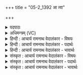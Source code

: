 +++
title = "05-2_1392 आ त्वा"

+++
<details><summary>पदपाठः</summary>

आ꣢। त्वा꣣। र꣡थे꣢꣯। हि꣣रण्य꣡ये꣢। हरी꣢꣯इ꣡ति꣢। म꣣यू꣡र꣢शेप्या। म꣣यू꣡र꣢। शे꣣प्या। शितिपृष्ठा꣢। शि꣣ति। पृष्ठा꣢। व꣣हताम्। म꣡ध्वः꣢꣯। अ꣡न्ध꣢꣯सः। वि꣣व꣡क्ष꣢णस्य। पी꣣त꣡ये꣢। १३९२।
</details>

<details><summary>अधिमन्त्रम् (VC)</summary>

- इन्द्रः
- मेधातिथि0मेध्यातिथी काण्वौ
- बृहती
- मध्यमः
</details>

<details><summary>हिन्दी : आचार्य रामनाथ वेदालंकार - विषयः</summary>

अगले मन्त्र में उपासक को सम्बोधन किया गया है।
</details>

<details><summary>हिन्दी : आचार्य रामनाथ वेदालंकार - पदार्थः</summary>

पदार्थान्वयभाषाः -  हे उपासक ! (हिरण्यये) सुनहरे (रथे) रथ में (मयूरशेप्या) मोर के रंग के अर्थात् हरे-काले रंग के और (शितिपृष्ठाः) श्वेत पीठवाले (हरी) उत्कृष्ट घोड़े (त्वा) तुझे (विवक्षणस्य) जगत् के भार को वहन करनेवाले जगदीश्वर के (मध्वः) मधुर (अन्धसः) आनन्द-रस के (पीतये) पान के लिए (आ वहताम्) सार्वजनिक उपासना-गृह में पहुँचाएँ ॥२॥
</details>

<details><summary>हिन्दी : आचार्य रामनाथ वेदालंकार - भावार्थः</summary>

भावार्थभाषाः -  उपासक लोग रथ में श्रेष्ठ घोड़ों को जोतकर उपासना-भवन में जाकर परमेश्वर की उपासना करके आनन्द प्राप्त करें ॥२॥
</details>

<details><summary>संस्कृत : आचार्य रामनाथ वेदालंकार - विषयः</summary>

अथोपासकः सम्बोध्यते।
</details>

<details><summary>संस्कृत : आचार्य रामनाथ वेदालंकार - पदार्थः</summary>

पदार्थान्वयभाषाः -  हे उपासक ! (हिरण्यये) सुवर्णवज्ज्योतिर्मये (रथे) स्यन्दने (मयूरशेप्या) मयूरशेप्यौ मयूरवर्णौ,हरिताभकृष्णवर्णौ इत्यर्थः (शितिपृष्ठा) शितिपृष्ठौ श्वेतपृष्ठौ (हरी) प्रशस्तौ अश्वौ (त्वा) त्वाम् (विवक्षणस्य) जगद्भारवोढुः इन्द्रस्य जगदीश्वरस्य।[अहेः सन्नन्तस्य कर्तरि ल्युटि रूपम्।] (मध्वः) मधुरस्य (अन्धसः) आनन्दरसस्य (पीतये) पानाय (आ वहताम्) सार्वजनिकम् उपासनागृहं प्रापयताम् ॥२॥
</details>

<details><summary>संस्कृत : आचार्य रामनाथ वेदालंकार - भावार्थः</summary>

भावार्थभाषाः -  उपासकजनाः रथे श्रेष्ठौ तुरगौ नियुज्योपासनागृहं गत्वा परमेश्वरमुपास्यानन्दं प्राप्नुवन्तु ॥२॥
</details>